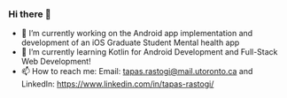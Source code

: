 ### Hi there 👋

<!--
**tapasrastogi2411/tapasrastogi2411** is a ✨ _special_ ✨ repository because its `README.md` (this file) appears on your GitHub profile.

Here are some ideas to get you started:
-->

- 🔭 I’m currently working on the Android app implementation and development of an iOS Graduate Student Mental health app
- 🌱 I’m currently learning Kotlin for Android Development and Full-Stack Web Development! 
- 📫 How to reach me: Email: tapas.rastogi@mail.utoronto.ca and LinkedIn: https://www.linkedin.com/in/tapas-rastogi/

